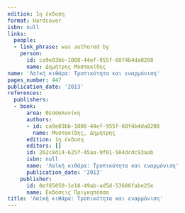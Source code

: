 ```yaml
---
edition: 1η έκδοση
format: Hardcover
isbn: null
links:
  people:
  - link_phrase: was authored by
    person:
      id: ca9e03bb-1008-44ef-955f-60f4b4da0208
      name: Δημήτρης Μυστακίδης
name: 'Λαϊκή κιθάρα: Τροπικότητα και εναρμόνιση'
pages_number: 447
publication_date: '2013'
references:
  publishers:
  - book:
      area: Θεσσαλονίκη
      authors:
      - id: ca9e03bb-1008-44ef-955f-60f4b4da0208
        name: Μυστακίδης, Δημήτρης
      edition: 1η έκδοση
      editors: []
      id: 262c8d14-625f-45aa-9f01-504dcdc93aab
      isbn: null
      name: 'Λαϊκή κιθάρα: Τροπικότητα και εναρμόνιση'
      publication_date: '2013'
    publisher:
      id: 8ef65050-1e18-49ab-ad5d-53686fabe25e
      name: Εκδόσεις Πριγκηπέσσα
title: 'Λαϊκή κιθάρα: Τροπικότητα και εναρμόνιση'
---
```


